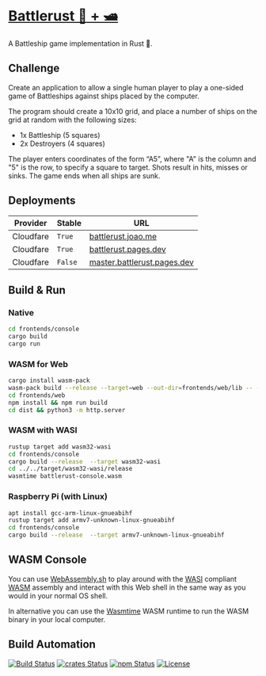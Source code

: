 # [Battlerust 🦀 + 🛥️](https://battlerust.joao.me)

A Battleship game implementation in Rust 🦀.

## Challenge

Create an application to allow a single human player to play a one-sided game of Battleships against ships placed by the computer.

The program should create a 10x10 grid, and place a number of ships on the grid at random with the following sizes:

* 1x Battleship (5 squares)
* 2x Destroyers (4 squares)

The player enters coordinates of the form “A5”, where "A" is the column and "5" is the row, to specify a square to target. Shots result in hits, misses or sinks. The game ends when all ships are sunk.

## Deployments

| Provider  | Stable  | URL                                                                |
| --------- | ------- | ------------------------------------------------------------------ |
| Cloudfare | `True`  | [battlerust.joao.me](https://battlerust.joao.me)                   |
| Cloudfare | `True`  | [battlerust.pages.dev](https://battlerust.pages.dev)               |
| Cloudfare | `False` | [master.battlerust.pages.dev](https://master.battlerust.pages.dev) |

## Build & Run

### Native

```bash
cd frontends/console
cargo build
cargo run
```

### WASM for Web

```bash
cargo install wasm-pack
wasm-pack build --release --target=web --out-dir=frontends/web/lib -- --features wasm
cd frontends/web
npm install && npm run build
cd dist && python3 -m http.server
```

### WASM with WASI

```bash
rustup target add wasm32-wasi
cd frontends/console
cargo build --release  --target wasm32-wasi
cd ../../target/wasm32-wasi/release
wasmtime battlerust-console.wasm
```

### Raspberry Pi (with Linux)

```bash
apt install gcc-arm-linux-gnueabihf
rustup target add armv7-unknown-linux-gnueabihf
cd frontends/console
cargo build --release  --target armv7-unknown-linux-gnueabihf
```

## WASM Console

You can use [WebAssembly.sh](https://webassembly.sh) to play around with the [WASI](https://wasi.dev/) compliant [WASM](https://webassembly.org/) assembly and interact with this Web shell in the same way as you would in your normal OS shell.

In alternative you can use the [Wasmtime](https://wasmtime.dev) WASM runtime to run the WASM binary in your local computer.

## Build Automation

[![Build Status](https://github.com/joamag/battlerust/workflows/Main%20Workflow/badge.svg)](https://github.com/joamag/battlerust/actions)
[![crates Status](https://img.shields.io/crates/v/battlerust)](https://crates.io/crates/battlerust)
[![npm Status](https://img.shields.io/npm/v/battlerust.svg)](https://www.npmjs.com/package/battlerust)
[![License](https://img.shields.io/badge/license-Apache%202.0-blue.svg)](https://www.apache.org/licenses/)
